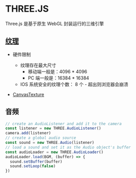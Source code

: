 # THREE.JS

Three.js 是基于原生 WebGL 封装运行的三维引擎

## [纹理](../../doc/three.js/纹理.md)

- 硬件限制

  - 纹理存在最大尺寸
    - 移动端一般是：4096 \* 4096
    - PC 端一般是：16384 \* 16384
  - IOS 系统安全的纹理个数： 8 个 - 超出则浏览器会崩溃

- [CanvasTexture](../../doc/three.js/纹理.md#CanvasTexture)

## 音频

```js
// create an AudioListener and add it to the camera
const listener = new THREE.AudioListener()
camera.add(listener)
// create a global audio source
const sound = new THREE.Audio(listener)
// load a sound and set it as the Audio object's buffer
const audioLoader = new THREE.AudioLoader()
audioLoader.load(BGM, (buffer) => {
  sound.setBuffer(buffer)
  sound.setLoop(false)
})
```
